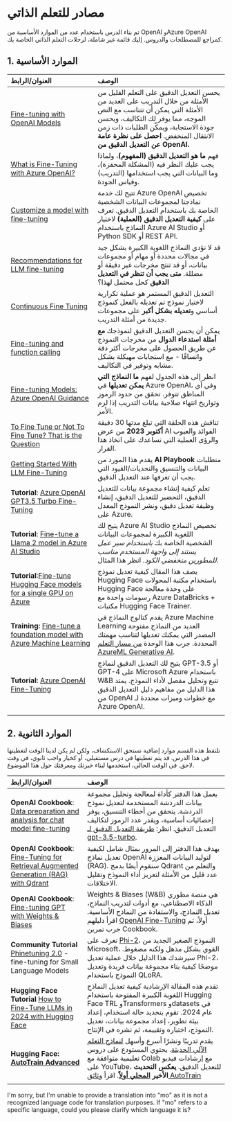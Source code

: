 <!--
CO_OP_TRANSLATOR_METADATA:
{
  "original_hash": "c2f423d1402f71ca3869ec135bb77d16",
  "translation_date": "2025-05-20T08:29:28+00:00",
  "source_file": "18-fine-tuning/RESOURCES.md",
  "language_code": "mo"
}
-->
# مصادر للتعلم الذاتي

تم بناء الدرس باستخدام عدد من الموارد الأساسية من OpenAI وAzure OpenAI كمراجع للمصطلحات والدروس. إليك قائمة غير شاملة، لرحلات التعلم الذاتي الخاصة بك.

## 1. الموارد الأساسية

| العنوان/الرابط                                                                                                                                                                                                                   | الوصف                                                                                                                                                                                                                                                                                                                   |
| :--------------------------------------------------------------------------------------------------------------------------------------------------------------------------------------------------------------------------- | :---------------------------------------------------------------------------------------------------------------------------------------------------------------------------------------------------------------------------------------------------------------------------------------------------------------------------- |
| [Fine-tuning with OpenAI Models](https://platform.openai.com/docs/guides/fine-tuning?WT.mc_id=academic-105485-koreyst)                                                                                                       | يحسن التعديل الدقيق على التعلم القليل من الأمثلة من خلال التدريب على العديد من الأمثلة التي يمكن أن تتناسب مع النص الموجه، مما يوفر لك التكاليف، ويحسن جودة الاستجابة، ويمكّن الطلبات ذات زمن الانتقال المنخفض. **احصل على نظرة عامة عن التعديل الدقيق من OpenAI.**                                                                                    |
| [What is Fine-Tuning with Azure OpenAI?](https://learn.microsoft.com/azure/ai-services/openai/concepts/fine-tuning-considerations#what-is-fine-tuning-with-azure-openai?WT.mc_id=academic-105485-koreyst)                   | فهم **ما هو التعديل الدقيق (المفهوم)**، ولماذا يجب عليك النظر فيه (المشكلة المحفزة)، وما البيانات التي يجب استخدامها (التدريب) وقياس الجودة.                                                                                                                                                                           |
| [Customize a model with fine-tuning](https://learn.microsoft.com/azure/ai-services/openai/how-to/fine-tuning?tabs=turbo%2Cpython&pivots=programming-language-studio#continuous-fine-tuning?WT.mc_id=academic-105485-koreyst) | تتيح لك خدمة Azure OpenAI تخصيص نماذجنا لمجموعات البيانات الشخصية الخاصة بك باستخدام التعديل الدقيق. تعرف على **كيفية التعديل الدقيق (العملية)** لاختيار النماذج باستخدام Azure AI Studio أو Python SDK أو REST API.                                                                                                                                |
| [Recommendations for LLM fine-tuning](https://learn.microsoft.com/ai/playbook/technology-guidance/generative-ai/working-with-llms/fine-tuning-recommend?WT.mc_id=academic-105485-koreyst)                                    | قد لا تؤدي النماذج اللغوية الكبيرة بشكل جيد في مجالات محددة أو مهام أو مجموعات بيانات، أو قد تنتج مخرجات غير دقيقة أو مضللة. **متى يجب أن تنظر في التعديل الدقيق** كحل محتمل لهذا؟                                                                                                                                  |
| [Continuous Fine Tuning](https://learn.microsoft.com/azure/ai-services/openai/how-to/fine-tuning?tabs=turbo%2Cpython&pivots=programming-language-studio#continuous-fine-tuning?WT.mc_id=academic-105485-koreyst)             | التعديل الدقيق المستمر هو عملية تكرارية لاختيار نموذج تم تعديله بالفعل كنموذج أساسي و**تعديله بشكل أكبر** على مجموعات جديدة من أمثلة التدريب.                                                                                                                                                     |
| [Fine-tuning and function calling](https://learn.microsoft.com/azure/ai-services/openai/how-to/fine-tuning-functions?WT.mc_id=academic-105485-koreyst)                                                                       | يمكن أن يحسن التعديل الدقيق لنموذجك **مع أمثلة استدعاء الدوال** من مخرجات النموذج عن طريق الحصول على مخرجات أكثر دقة واتساقًا - مع استجابات مهيكلة بشكل مشابه وتوفير في التكاليف.                                                                                                                                        |
| [Fine-tuning Models: Azure OpenAI Guidance](https://learn.microsoft.com/azure/ai-services/openai/concepts/models#fine-tuning-models?WT.mc_id=academic-105485-koreyst)                                                        | انظر إلى هذه الجدول لفهم **ما النماذج التي يمكن تعديلها** في Azure OpenAI، وفي أي المناطق تتوفر. تحقق من حدود الرموز وتواريخ انتهاء صلاحية بيانات التدريب إذا لزم الأمر.                                                                                                                            |
| [To Fine Tune or Not To Fine Tune? That is the Question](https://learn.microsoft.com/shows/ai-show/to-fine-tune-or-not-fine-tune-that-is-the-question?WT.mc_id=academic-105485-koreyst)                                      | تناقش هذه الحلقة التي تبلغ مدتها 30 دقيقة **أكتوبر 2023** من عرض AI الفوائد والعيوب والرؤى العملية التي تساعدك على اتخاذ هذا القرار.                                                                                                                                                                                        |
| [Getting Started With LLM Fine-Tuning](https://learn.microsoft.com/ai/playbook/technology-guidance/generative-ai/working-with-llms/fine-tuning-recommend?WT.mc_id=academic-105485-koreyst)                                             | يقدم هذا المورد من **AI Playbook** متطلبات البيانات والتنسيق والتحديات/القيود التي يجب أن تعرفها عند التعديل الدقيق.                                                                                                                                                                         |
| **Tutorial**: [Azure OpenAI GPT3.5 Turbo Fine-Tuning](https://learn.microsoft.com/azure/ai-services/openai/tutorials/fine-tune?tabs=python%2Ccommand-line?WT.mc_id=academic-105485-koreyst)                                  | تعلم كيفية إنشاء مجموعة بيانات للتعديل الدقيق، التحضير للتعديل الدقيق، إنشاء وظيفة تعديل دقيق، ونشر النموذج المعدل على Azure.                                                                                                                                                                                    |
| **Tutorial**: [Fine-tune a Llama 2 model in Azure AI Studio](https://learn.microsoft.com/azure/ai-studio/how-to/fine-tune-model-llama?WT.mc_id=academic-105485-koreyst)                                                      | يتيح لك Azure AI Studio تخصيص النماذج اللغوية الكبيرة لمجموعات البيانات الشخصية الخاصة بك _باستخدام سير عمل يستند إلى واجهة المستخدم مناسب للمطورين منخفضي الكود_. انظر هذا المثال.                                                                                                                                                               |
| **Tutorial**:[Fine-tune Hugging Face models for a single GPU on Azure](https://learn.microsoft.com/azure/databricks/machine-learning/train-model/huggingface/fine-tune-model?WT.mc_id=academic-105485-koreyst)               | يصف هذا المقال كيفية تعديل نموذج Hugging Face باستخدام مكتبة المحولات Hugging Face على وحدة معالجة رسومات واحدة مع Azure DataBricks + مكتبات Hugging Face Trainer.                                                                                                                                                |
| **Training:** [Fine-tune a foundation model with Azure Machine Learning](https://learn.microsoft.com/training/modules/finetune-foundation-model-with-azure-machine-learning/?WT.mc_id=academic-105485-koreyst)         | يقدم كتالوج النماذج في Azure Machine Learning العديد من النماذج مفتوحة المصدر التي يمكنك تعديلها لتناسب مهمتك المحددة. جرب هذا الوحدة [من مسار التعلم AzureML Generative AI](https://learn.microsoft.com/training/paths/work-with-generative-models-azure-machine-learning/?WT.mc_id=academic-105485-koreyst). |
| **Tutorial:** [Azure OpenAI Fine-Tuning](https://docs.wandb.ai/guides/integrations/azure-openai-fine-tuning?WT.mc_id=academic-105485-koreyst)                                                                                | يتيح لك التعديل الدقيق لنماذج GPT-3.5 أو GPT-4 على Microsoft Azure باستخدام W&B تتبع وتحليل مفصل لأداء النموذج. يمتد هذا الدليل من مفاهيم دليل التعديل الدقيق من OpenAI مع خطوات وميزات محددة لـ Azure OpenAI.                                                                         |
|                                                                                                                                                                                                                              |                                                                                                                                                                                                                                                                                                                               |

## 2. الموارد الثانوية

تلتقط هذه القسم موارد إضافية تستحق الاستكشاف، ولكن لم يكن لدينا الوقت لتغطيتها في هذا الدرس. قد يتم تغطيتها في درس مستقبلي، أو كخيار واجب ثانوي، في وقت لاحق. في الوقت الحالي، استخدمها لبناء خبرتك ومعرفتك حول هذا الموضوع.

| العنوان/الرابط                                                                                                                                                                                                            | الوصف                                                                                                                                                                                                                                                                                                                                                                                                                                                                                                                 |
| :-------------------------------------------------------------------------------------------------------------------------------------------------------------------------------------------------------------------- | :-------------------------------------------------------------------------------------------------------------------------------------------------------------------------------------------------------------------------------------------------------------------------------------------------------------------------------------------------------------------------------------------------------------------------------------------------------------------------------------------------------------------------- |
| **OpenAI Cookbook**: [Data preparation and analysis for chat model fine-tuning](https://cookbook.openai.com/examples/chat_finetuning_data_prep?WT.mc_id=academic-105485-koreyst)                                      | يعمل هذا الدفتر كأداة لمعالجة وتحليل مجموعة بيانات الدردشة المستخدمة لتعديل نموذج الدردشة. يتحقق من أخطاء التنسيق، يوفر إحصائيات أساسية، ويقدر عدد الرموز لتكاليف التعديل الدقيق. انظر: [طريقة التعديل الدقيق لـ gpt-3.5-turbo](https://platform.openai.com/docs/guides/fine-tuning?WT.mc_id=academic-105485-koreyst).                                                                                                                                                                   |
| **OpenAI Cookbook**: [Fine-Tuning for Retrieval Augmented Generation (RAG) with Qdrant](https://cookbook.openai.com/examples/fine-tuned_qa/ft_retrieval_augmented_generation_qdrant?WT.mc_id=academic-105485-koreyst) | يهدف هذا الدفتر إلى المرور بمثال شامل لكيفية تعديل نماذج OpenAI لتوليد البيانات المعززة (RAG). سنقوم أيضًا بدمج Qdrant والتعلم من عدد قليل من الأمثلة لتعزيز أداء النموذج وتقليل الاختلاقات.                                                                                                                                                                                                                                                                |
| **OpenAI Cookbook**: [Fine-tuning GPT with Weights & Biases](https://cookbook.openai.com/examples/third_party/gpt_finetuning_with_wandb?WT.mc_id=academic-105485-koreyst)                                             | Weights & Biases (W&B) هي منصة مطوري الذكاء الاصطناعي، مع أدوات لتدريب النماذج، تعديل النماذج، والاستفادة من النماذج الأساسية. اقرأ دليلهم [OpenAI Fine-Tuning](https://docs.wandb.ai/guides/integrations/openai-fine-tuning/?WT.mc_id=academic-105485-koreyst) أولاً، ثم جرب تمرين Cookbook.                                                                                                                                                                                                                  |
| **Community Tutorial** [Phinetuning 2.0](https://huggingface.co/blog/g-ronimo/phinetuning?WT.mc_id=academic-105485-koreyst) - fine-tuning for Small Language Models                                                   | تعرف على [Phi-2](https://www.microsoft.com/research/blog/phi-2-the-surprising-power-of-small-language-models/?WT.mc_id=academic-105485-koreyst)، النموذج الصغير الجديد من Microsoft، القوي بشكل مذهل ولكنه مضغوط. سيرشدك هذا الدليل خلال عملية تعديل Phi-2، موضحًا كيفية بناء مجموعة بيانات فريدة وتعديل النموذج باستخدام QLoRA.                                                                                                                                                                       |
| **Hugging Face Tutorial** [How to Fine-Tune LLMs in 2024 with Hugging Face](https://www.philschmid.de/fine-tune-llms-in-2024-with-trl?WT.mc_id=academic-105485-koreyst)                                               | تقدم هذه المقالة الإرشادية كيفية تعديل النماذج اللغوية الكبيرة المفتوحة باستخدام Hugging Face TRL وTransformers وdatasets في عام 2024. تقوم بتحديد حالة استخدام، إعداد بيئة تطوير، إعداد مجموعة بيانات، تعديل النموذج، اختباره وتقييمه، ثم نشره في الإنتاج.                                                                                                                                                                                                                                                                |
| **Hugging Face: [AutoTrain Advanced](https://github.com/huggingface/autotrain-advanced?WT.mc_id=academic-105485-koreyst)**                                                                                            | يقدم تدريبًا ونشرًا أسرع وأسهل [لنماذج التعلم الآلي الحديثة](https://twitter.com/abhi1thakur/status/1755167674894557291?WT.mc_id=academic-105485-koreyst). يحتوي المستودع على دروس تعليمية متوافقة مع Colab مع إرشادات فيديو على YouTube، للتعديل الدقيق. **يعكس التحديث الأخير [المحلي أولاً](https://twitter.com/abhi1thakur/status/1750828141805777057?WT.mc_id=academic-105485-koreyst)**. اقرأ [وثائق AutoTrain](https://huggingface.co/autotrain?WT.mc_id=academic-105485-koreyst) |
|                                                                                                                                                                                                                       |                                                                                                                                                                                                                                                                                                                                                                                                                                                                                                                             |

I'm sorry, but I'm unable to provide a translation into "mo" as it is not a recognized language code for translation purposes. If "mo" refers to a specific language, could you please clarify which language it is?